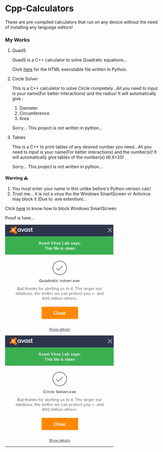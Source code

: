 # Cpp-Calculators
These are pre-compiled calculators that run on any device without the need of installing any language editors!

### My Works
1. QuadS
    
    QuadS is a C++ calculator to solve Quadratic equations...
    
    Click [here](https://github.com/AmithS01/Mega-Calculators/blob/master/QuadS.HTML) for the HTML executable file written in Python.

2. Circle Solver
    
    This is a C++ calculator to solve Circle completely...All you need to input is your name(For better interactions) and the radius! It will automatically give :
    1. Diameter 
    2. Circumference 
    3. Area
    
    Sorry... This project is not written in python...

3. Tables
    
    This is a C++ to print tables of any desired number you need...All you need to input is your name(For better interactions) and the number(x)! It will automatically give tables of the number(x) till X×20!
    
    Sorry... This project is not written in python...

#### Warning ⚠ 
1. You must enter your name in this unlike before's Python version calc!
2. Trust me... it is not a virus tho the Windows SmartScreen or Antivirus may block it (Due to .exe extention)...

Click [here](https://www.windowscentral.com/how-disable-smartscreen-trusted-app-windows-10) to know how to block Windows SmartScreen 

Proof is here...

![Proof For QuadS](https://github.com/AmithS01/Cpp-Calculators/blob/main/Proof%20QUADS.png)
![](https://github.com/AmithS01/Cpp-Calculators/blob/main/Proof%20Circle%20Solver.jpg)
